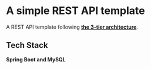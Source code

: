 
# A simple REST API template

A REST API template following [**the 3-tier architecture**](https://www.oreilly.com/content/software-architecture-patterns/).


## Tech Stack

**Spring Boot and MySQL**

